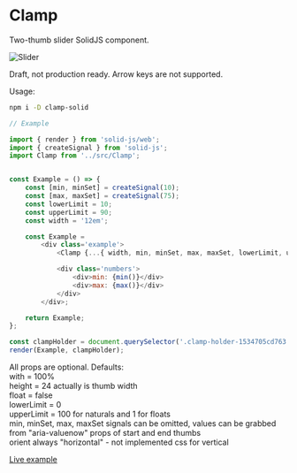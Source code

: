 # Clamp

Two-thumb slider SolidJS component.

<img src="https://shurko.one/tmp/clamp/example/example-1.png" alt="Slider">

Draft, not production ready. Arrow keys are  not supported.

Usage:

```bash
npm i -D clamp-solid
```

```JavaScript
// Example

import { render } from 'solid-js/web';
import { createSignal } from 'solid-js';
import Clamp from '../src/Clamp';


const Example = () => {
	const [min, minSet] = createSignal(10);
	const [max, maxSet] = createSignal(75);
	const lowerLimit = 10;
	const upperLimit = 90;
	const width = '12em';

	const Example =
		<div class='example'>
			<Clamp {...{ width, min, minSet, max, maxSet, lowerLimit, upperLimit, }} />

			<div class='numbers'>
				<div>min: {min()}</div>
				<div>max: {max()}</div>
			</div>
		</div>;

	return Example;
};

const clampHolder = document.querySelector('.clamp-holder-1534705cd763');
render(Example, clampHolder);
```

All props are optional. Defaults:<br>
with = 100%<br>
height = 24 actually is thumb width<br>
float = false<br>
lowerLimit = 0<br>
upperLimit = 100 for naturals and 1 for floats<br>
min, minSet, max, maxSet signals can be omitted, values can be grabbed from "aria-valuenow" props of start and end thumbs<br>
orient always "horizontal" - not implemented css for vertical<br>

[Live example](https://shurko.one/tmp/clamp/example)
